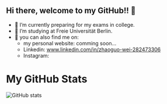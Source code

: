 ## Hi there, welcome to my GitHub!! 👋

- 🔭 I’m currently preparing for my exams in college.
- 🌱 I’m studying at Freie Universität Berlin.
- 💬 you can also find me on:
  - my personal website: comming soon...
  - Linkedin: www.linkedin.com/in/zhaoguo-wei-282473306
  - Instagram:
  
# My GitHub Stats

![GitHub stats](https://github-readme-stats.vercel.app/api?username=Iamnotsnowwhite&show_icons=true&theme=radical)
<!--
**Iamnotsnowwhite/Iamnotsnowwhite** is a ✨ _special_ ✨ repository because its `README.md` (this file) appears on your GitHub profile.

Here are some ideas to get you started:

- 👯 I’m looking to collaborate on ...
- 🤔 I’m looking for help with ...
- 💬 Ask me about ...
- 📫 How to reach me: ...
- 😄 Pronouns: ...
- ⚡ Fun fact: ...
-->
